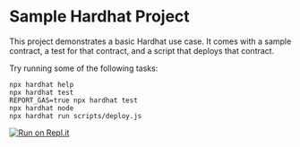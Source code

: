 # Sample Hardhat Project

This project demonstrates a basic Hardhat use case. It comes with a sample contract, a test for that contract, and a script that deploys that contract.

Try running some of the following tasks:

```shell
npx hardhat help
npx hardhat test
REPORT_GAS=true npx hardhat test
npx hardhat node
npx hardhat run scripts/deploy.js
```
[![Run on Repl.it](https://replit.com/badge/github/ritikshrivastav9517/Gdrive-2.0)](https://replit.com/new/github/ritikshrivastav9517/Gdrive-2.0)
